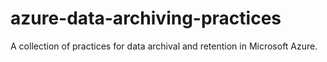 # azure-data-archiving-practices
A collection of practices for data archival and retention in Microsoft Azure.
